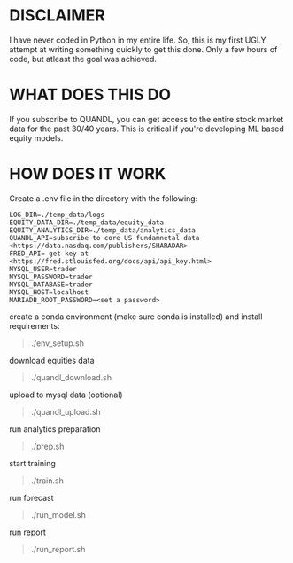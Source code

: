 DISCLAIMER
==========
I have never coded in Python in my entire life. So, this is my first UGLY attempt at writing something
quickly to get this done. Only a few hours of code, but atleast the goal was achieved. 

WHAT DOES THIS DO
=================
If you subscribe to QUANDL, you can get access to the entire stock market data for the past 30/40 years.
This is critical if you're developing ML based equity models. 

HOW DOES IT WORK
=================
Create a .env file in the directory with the following:

```
LOG_DIR=./temp_data/logs
EQUITY_DATA_DIR=./temp_data/equity_data
EQUITY_ANALYTICS_DIR=./temp_data/analytics_data
QUANDL_API=subscribe to core US fundamnetal data <https://data.nasdaq.com/publishers/SHARADAR>
FRED_API= get key at <https://fred.stlouisfed.org/docs/api/api_key.html>
MYSQL_USER=trader
MYSQL_PASSWORD=trader
MYSQL_DATABASE=trader
MYSQL_HOST=localhost
MARIADB_ROOT_PASSWORD=<set a password>
```

create a conda environment (make sure conda is installed) and install requirements:
>./env_setup.sh

download equities data
>./quandl_download.sh

upload to mysql data (optional)
>./quandl_upload.sh

run analytics preparation
>./prep.sh

start training
>./train.sh

run forecast
>./run_model.sh

run report
>./run_report.sh
